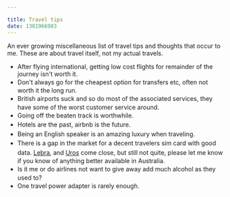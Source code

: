 ```yaml
---

title: Travel tips
date: 1381966983
---
```



An ever growing miscellaneous list of travel tips and thoughts that occur to me. These are about travel itself, not my actual travels.<ul><li>After flying international, getting low cost flights for remainder of the journey isn&#39;t worth it.</li><li><span style="line-height: 1.538em;">Don&#39;t always go for the cheapest option for transfers etc, often not worth it the long run.</li><li><span style="line-height: 1.538em;">British airports suck and so do most of the associated services, they have some of the worst customer service around.</li><li><span style="line-height: 1.538em;">Going off the beaten track is worthwhile.</li><li><span style="line-height: 1.538em;">Hotels are the past, airbnb is the future.</li><li><span style="line-height: 1.538em;">Being an English speaker is an amazing luxury when traveling.</li><li><span style="line-height: 1.538em;">There is a gap in the market for a decent travelers sim card with good data. <a href="https://www.lebara.com.au/" target="_blank">Lebra</a>, and <a href="https://uros.com/" target="_blank">Uros</a> come close, but still not quite, please let me know if you know of anything better available in Australia.</li><li><span style="line-height: 1.538em;">Is it me or do airlines not want to give away add much alcohol as they used to?</li><li><span style="line-height: 1.538em;">One travel power adapter is rarely enough.&nbsp;</li></ul>
